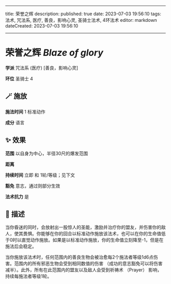 
---
title: 荣誉之辉
description: 
published: true
date: 2023-07-03 19:56:10
tags: 法术, 咒法系, 医疗, 善良，影响心灵, 圣骑士法术, 4环法术
editor: markdown
dateCreated: 2023-07-03 19:56:10

---

# **荣誉之辉** *Blaze of glory*

**学派** 咒法系 (医疗) \[善良，影响心灵\] 

**环位** 圣骑士 4

## 🪄 施放

**施法时间** 1 标准动作

**成分** 语言

## ✨ 效果  

**范围** 以自身为中心，半径30尺的爆发范围

**距离**   

**持续时间** 立即 和 1轮/等级；见下文 

**豁免** 意志，通过则部分生效

**法术抗力** 是

## 📖 描述

当你昏迷的同时，会放射出一股惊人的圣能，激励并治疗你的盟友，并伤害你的敌人，使其畏惧。你能够在你的回合以标准动作施放该法术，也可以在你的生命值低于0时以直觉动作施放。如果是以标准动作施放，你的生命值立刻降至-1，但是在施法后会稳定。

当你施放该法术时，任何范围内的善良生物会被治愈每2个施法者等级1d6点伤害。范围内的所有邪恶生物会受到相同数值的伤害 （成功的意志豁免可以将伤害减半）。此外，所有在此范围内的盟友以及敌人会受到祈祷术 （Prayer） 影响，持续每施法者等级1轮。
    
